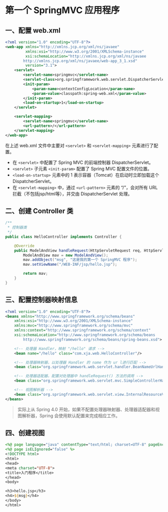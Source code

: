 # 第一个 SpringMVC 应用程序

## 一、配置 web.xml

```xml
<?xml version="1.0" encoding="UTF-8"?>
<web-app xmlns="http://xmlns.jcp.org/xml/ns/javaee"
         xmlns:xsi="http://www.w3.org/2001/XMLSchema-instance"
         xsi:schemaLocation="http://xmlns.jcp.org/xml/ns/javaee
        http://xmlns.jcp.org/xml/ns/javaee/web-app_3_1.xsd"
         version="3.1">
    <servlet>
        <servlet-name>springmvc</servlet-name>
        <servlet-class>org.springframework.web.servlet.DispatcherServlet</servlet-class>
        <init-param>
            <param-name>contextConfigLocation</param-name>
            <param-value>classpath:spring-web.xml</param-value>
        </init-param>
        <load-on-startup>1</load-on-startup>
    </servlet>

    <servlet-mapping>
        <servlet-name>springmvc</servlet-name>
        <url-pattern>/</url-pattern>
    </servlet-mapping>
</web-app>
```

在上述 web.xml 文件中主要对 `<servlet>` 和 `<servlet-mapping>` 元素进行了配置。

- 在 `<servlet>` 中配置了 Spring MVC 的前端控制器 DispatcherServlet。
- `<servlet>` 子元素 `<init-param>` 配置了 Spring MVC 配置文件的位置。
- `<load-on-startup>` 元素中的 1 表示容器（Tomcat）在启动时立即加载这个 DispatcherServlet。
- 在 `<servlet-mapping>` 中，通过 `<url-pattern>` 元素的 “/”，会对所有 URL 拦截（不包括jsp/html等），并交由 DispatcherServlet 处理。

## 二、创建 Controller 类

```java
/**
 * 控制器类
 */
public class HelloController implements Controller {

    @Override
    public ModelAndView handleRequest(HttpServletRequest req, HttpServletResponse resp) throws Exception {
        ModelAndView mav = new ModelAndView();
        mav.addObject("msg", "这是我的第一个 SpringMVC 程序");
        mav.setViewName("/WEB-INF/jsp/hello.jsp");

        return mav;
    }
}
```

## 三、配置控制器映射信息

```xml
<?xml version="1.0" encoding="UTF-8"?>
<beans xmlns="http://www.springframework.org/schema/beans" 
    xmlns:xsi="http://www.w3.org/2001/XMLSchema-instance" 
    xmlns:mvc="http://www.springframework.org/schema/mvc" 
    xmlns:context="http://www.springframework.org/schema/context" 
    xsi:schemaLocation="http://www.springframework.org/schema/beans 
        http://www.springframework.org/schema/beans/spring-beans.xsd">

    <!-- 处理器 Handler，映射 "/hello" 请求 -->
    <bean name="/hello" class="com.xja.web.HelloController"/>

    <!-- 处理器映射器，以处理器 Handler 的 name 作为 ur l进行匹配 -->
    <bean class="org.springframework.web.servlet.handler.BeanNameUrlHandlerMapping" />

    <!-- 处理器适配器，配置对处理器中 handleRequest() 方法的调用 -->
    <bean class="org.springframework.web.servlet.mvc.SimpleControllerHandlerAdapter" />

    <!-- 视图解析器 -->
    <bean class="org.springframework.web.servlet.view.InternalResourceViewResolver"/>
</beans>
```

> 实际上从 Spring 4.0 开始，如果不配置处理器映射器、处理器适配器和视图解析器，Spring 会使用默认配置来完成相应工作。

## 四、创建视图

```jsp
<%@ page language="java" contentType="text/html; charset=UTF-8" pageEncoding="UTF-8"%>
<%@ page isELIgnored="false" %>
<!DOCTYPE html>
<html>
<head>
<meta charset="UTF-8">
<title>入门程序</title>
</head>
<body>

<h3>hello.jsp</h3>
<h4>${msg}</h4>
</body>
</html>
```